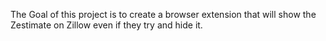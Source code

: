 The Goal of this project is to create a browser extension that will show the Zestimate on Zillow even if they try and hide it.